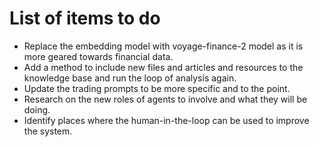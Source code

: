 # List of items to do

- Replace the embedding model with voyage-finance-2 model as it is more geared towards financial data.
- Add a method to include new files and articles and resources to the knowledge base and run the loop of analysis again.
- Update the trading prompts to be more specific and to the point.
- Research on the new roles of agents to involve and what they will be doing.
- Identify places where the human-in-the-loop can be used to improve the system.